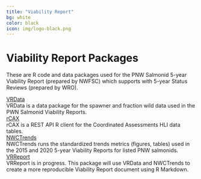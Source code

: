 ```yaml
---
title: "Viability Report"
bg: white
color: black
icon: img/logo-black.png
---
```


# Viability Report Packages

These are R code and data packages used for the PNW Salmonid 5-year Viability Report (prepared by NWFSC) which supports with 5-year Status Reviews (prepared by WRO).

<!-- the part in pkgsboxtext2 will disappear on small screens -->
<div id="pkgscontainer">

<div id="pkgsbox">
<a class="boxlinks"  href="https://nwfsc-math-bio.github.io/VRData/">VRData</a><br>
<span id="pkgsboxtext1">VRData is a data package for the spawner and fraction wild data used in the PWN Salmonid Viability Reports.</span>
</div>

<div id="pkgsbox">
<a class="boxlinks"  href="https://nwfsc-math-bio.github.io/rCAX/">rCAX</a><br>
<span id="pkgsboxtext1">rCAX is a REST API R client for the Coordinated Assessments HLI data tables.</span>
</div>

<div id="pkgsbox">
<a class="boxlinks"  href="https://nwfsc-math-bio.github.io/NWCTrends/">NWCTrends</a><br>
<span id="pkgsboxtext1">NWCTrends runs the standardized trends metrics (figures, tables) used in the 2015 and 2020 5-year Viability Reports for listed PNW salmonids.</span>
</div>

<div id="pkgsbox">
<a class="boxlinks"  href="">VRReport</a><br>
<span id="pkgsboxtext1">VRReport is in progress. This package will use VRData and NWCTrends to create a more reproducible Viability Report document using R Markdown.</span>
</div>

</div>
